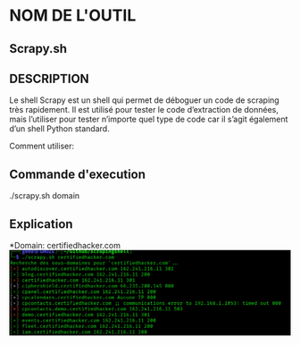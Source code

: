 # NOM DE L'OUTIL
## Scrapy.sh

## DESCRIPTION

Le shell Scrapy est un shell qui permet  de déboguer un  code de scraping très rapidement.
Il est  utilisé pour tester le code d’extraction de données,
mais l’utiliser pour tester n’importe quel type de code car il s’agit également d’un shell Python standard.

Comment utiliser:

## Commande  d'execution 

./scrapy.sh domain

## Explication
*Domain: certifiedhacker.com
![image](https://github.com/Hegeldirkk/scrapingshell/blob/lisezmoi-ghoze/lisez-moi/scrapy.png)
